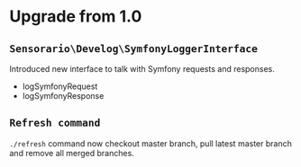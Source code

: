 # Upgrade from 1.0

## `Sensorario\Develog\SymfonyLoggerInterface`

Introduced new interface to talk with Symfony requests and responses.

 - logSymfonyRequest
 - logSymfonyResponse

## `Refresh command`

`./refresh` command now checkout master branch, pull latest master branch and remove all merged branches.

